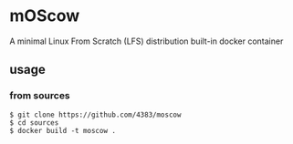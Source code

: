 # mOScow

A minimal Linux From Scratch (LFS) distribution built-in docker container

## usage

### from sources
```shell
$ git clone https://github.com/4383/moscow
$ cd sources
$ docker build -t moscow .
```
